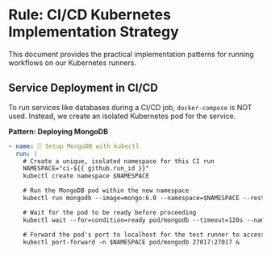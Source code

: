 # Rule: CI/CD Kubernetes Implementation Strategy

This document provides the practical implementation patterns for running workflows on our Kubernetes runners.

## Service Deployment in CI/CD

To run services like databases during a CI/CD job, `docker-compose` is NOT used. Instead, we create an isolated Kubernetes pod for the service.

**Pattern: Deploying MongoDB**
```yaml
- name: 🗄️ Setup MongoDB with kubectl
  run: |
    # Create a unique, isolated namespace for this CI run
    NAMESPACE="ci-${{ github.run_id }}"
    kubectl create namespace $NAMESPACE

    # Run the MongoDB pod within the new namespace
    kubectl run mongodb --image=mongo:6.0 --namespace=$NAMESPACE --restart=Never

    # Wait for the pod to be ready before proceeding
    kubectl wait --for=condition=ready pod/mongodb --timeout=120s --namespace=$NAMESPACE

    # Forward the pod's port to localhost for the test runner to access
    kubectl port-forward -n $NAMESPACE pod/mongodb 27017:27017 &